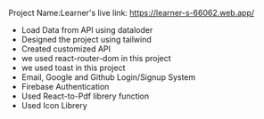 Project Name:Learner's
live link: https://learner-s-66062.web.app/
- Load Data from API using dataloder
- Designed the project using tailwind
- Created customized API
- we used react-router-dom in this project
- we used toast in this project
- Email, Google and Github Login/Signup System
- Firebase Authentication
- Used React-to-Pdf librery function
- Used Icon Librery
